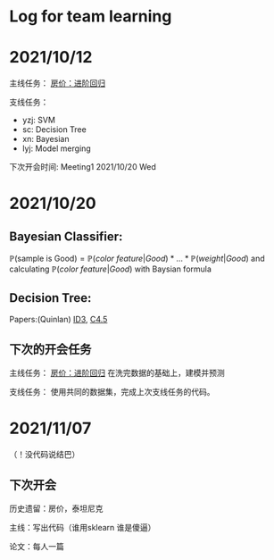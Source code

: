 # Log for team learning

# 2021/10/12

主线任务：
[房价：进阶回归](https://www.kaggle.com/c/house-prices-advanced-regression-techniques/)

支线任务：
 - yzj: SVM
 - sc: Decision Tree
 - xn: Bayesian
 - lyj: Model merging

下次开会时间: Meeting1 2021/10/20 Wed

# 2021/10/20

## Bayesian Classifier:

$\mathbb P($sample is Good$) = \mathbb P(color$ $feature|Good)*...*\mathbb P(weight|Good)$
and calculating $\mathbb P(color$ $feature|Good)$ with Baysian formula

## Decision Tree:

Papers:(Quinlan)
[ID3](/),
[C4.5](/)

## 下次的开会任务

主线任务：
[房价：进阶回归](https://www.kaggle.com/c/house-prices-advanced-regression-techniques/)
在洗完数据的基础上，建模并预测

支线任务：
使用共同的数据集，完成上次支线任务的代码。

# 2021/11/07
（！没代码说结巴）
## 下次开会
历史遗留：房价，泰坦尼克

主线：写出代码（谁用sklearn 谁是傻逼）

论文：每人一篇